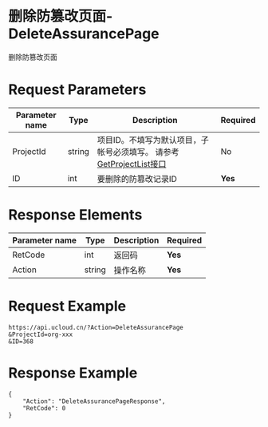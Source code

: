 # 删除防篡改页面-DeleteAssurancePage

删除防篡改页面

# Request Parameters
|Parameter name|Type|Description|Required|
|---|---|---|---|
|ProjectId|string|	项目ID。不填写为默认项目，子帐号必须填写。 请参考[GetProjectList接口](api/summary/get_project_list)|No|
|ID|int|要删除的防篡改记录ID|**Yes**|

# Response Elements
|Parameter name|Type|Description|Required|
|---|---|---|---|
|RetCode|int|返回码|**Yes**|
|Action|string|操作名称|**Yes**|

# Request Example
```
https://api.ucloud.cn/?Action=DeleteAssurancePage
&ProjectId=org-xxx
&ID=368
```

# Response Example
```
{
    "Action": "DeleteAssurancePageResponse", 
    "RetCode": 0
}
```

